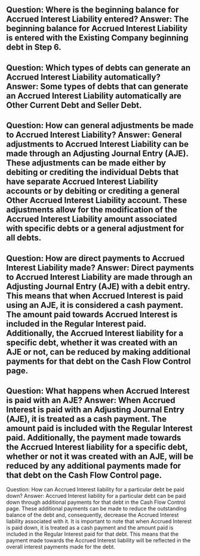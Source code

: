 Question: Where is the beginning balance for Accrued Interest Liability entered?
Answer: The beginning balance for Accrued Interest Liability is entered with the Existing Company beginning debt in Step 6.
---
Question: Which types of debts can generate an Accrued Interest Liability automatically?
Answer: Some types of debts that can generate an Accrued Interest Liability automatically are Other Current Debt and Seller Debt.
---
Question: How can general adjustments be made to Accrued Interest Liability?
Answer: General adjustments to Accrued Interest Liability can be made through an Adjusting Journal Entry (AJE). These adjustments can be made either by debiting or crediting the individual Debts that have separate Accrued Interest Liability accounts or by debiting or crediting a general Other Accrued Interest Liability account. These adjustments allow for the modification of the Accrued Interest Liability amount associated with specific debts or a general adjustment for all debts.
---
Question: How are direct payments to Accrued Interest Liability made?
Answer: Direct payments to Accrued Interest Liability are made through an Adjusting Journal Entry (AJE) with a debit entry. This means that when Accrued Interest is paid using an AJE, it is considered a cash payment. The amount paid towards Accrued Interest is included in the Regular Interest paid. Additionally, the Accrued Interest liability for a specific debt, whether it was created with an AJE or not, can be reduced by making additional payments for that debt on the Cash Flow Control page.
---
Question: What happens when Accrued Interest is paid with an AJE?
Answer: When Accrued Interest is paid with an Adjusting Journal Entry (AJE), it is treated as a cash payment. The amount paid is included with the Regular Interest paid. Additionally, the payment made towards the Accrued Interest liability for a specific debt, whether or not it was created with an AJE, will be reduced by any additional payments made for that debt on the Cash Flow Control page.
---
Question: How can Accrued Interest liability for a particular debt be paid down?
Answer: Accrued Interest liability for a particular debt can be paid down through additional payments for that debt in the Cash Flow Control page. These additional payments can be made to reduce the outstanding balance of the debt and, consequently, decrease the Accrued Interest liability associated with it. It is important to note that when Accrued Interest is paid down, it is treated as a cash payment and the amount paid is included in the Regular Interest paid for that debt. This means that the payment made towards the Accrued Interest liability will be reflected in the overall interest payments made for the debt.
